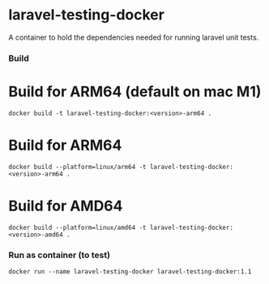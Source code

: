 # laravel-testing-docker
A container to hold the dependencies needed for running laravel unit tests.

### Build
# Build for ARM64 (default on mac M1)
`docker build -t laravel-testing-docker:<version>-arm64 .`

# Build for ARM64 
`docker build --platform=linux/arm64 -t laravel-testing-docker:<version>-arm64 .`

# Build for AMD64
`docker build --platform=linux/amd64 -t laravel-testing-docker:<version>-amd64 .`


### Run as container (to test)
`docker run --name laravel-testing-docker laravel-testing-docker:1.1`
